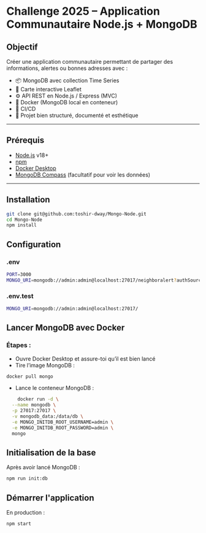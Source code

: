 # Challenge 2025 – Application Communautaire Node.js + MongoDB

## Objectif

Créer une application communautaire permettant de partager des informations, alertes ou bonnes adresses avec :

- 📦 MongoDB avec collection Time Series
- 🧭 Carte interactive Leaflet
- ⚙️ API REST en Node.js / Express (MVC)
- 🐳 Docker (MongoDB local en conteneur)
- 🔄 CI/CD 
- 📁 Projet bien structuré, documenté et esthétique

---

## Prérequis

- [Node.js](https://nodejs.org/) v18+
- [npm](https://www.npmjs.com/)
- [Docker Desktop](https://www.docker.com/products/docker-desktop)
- [MongoDB Compass](https://www.mongodb.com/products/compass) (facultatif pour voir les données)

---

## Installation

```bash
git clone git@github.com:toshir-dway/Mongo-Node.git
cd Mongo-Node
npm install
```

## Configuration

### .env

```bash
PORT=3000
MONGO_URI=mongodb://admin:admin@localhost:27017/neighboralert?authSource=admin
```

### .env.test

```bash
MONGO_URI=mongodb://admin:admin@localhost:27017/
```

## Lancer MongoDB avec Docker

### Étapes :

- Ouvre Docker Desktop et assure-toi qu’il est bien lancé
- Tire l’image MongoDB :

```bash
docker pull mongo
```

- Lance le conteneur MongoDB :

```bash
    docker run -d \
  --name mongodb \
  -p 27017:27017 \
  -v mongodb_data:/data/db \
  -e MONGO_INITDB_ROOT_USERNAME=admin \
  -e MONGO_INITDB_ROOT_PASSWORD=admin \
  mongo
```

## Initialisation de la base

Après avoir lancé MongoDB :

```bash
npm run init:db
```

## Démarrer l'application

En production :

```bash
npm start
```
